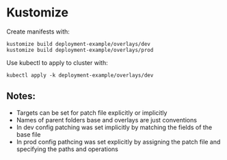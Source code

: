 # Kustomize

Create manifests with:

    kustomize build deployment-example/overlays/dev
    kustomize build deployment-example/overlays/prod

Use kubectl to apply to cluster with:

    kubectl apply -k deployment-example/overlays/dev

## Notes:
- Targets can be set for patch file explicitly or implicitly
- Names of parent folders base and overlays are just conventions
- In dev config patching was set implicitly by matching the fields of the base file
- In prod config pathcing was set explicitly by assigning the patch file and specifying the paths and operations
